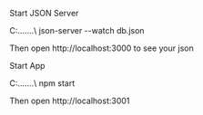 Start JSON Server

C:\....\...\ json-server --watch db.json

Then open http://localhost:3000 to see your json

Start App

C:\...\....\ npm start 

Then open http://localhost:3001 
